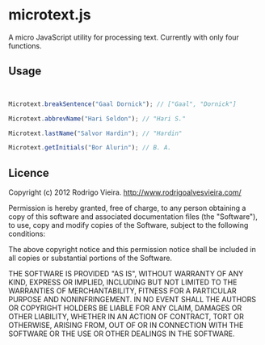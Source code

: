microtext.js
=========

A micro JavaScript utility for processing text. Currently with only four functions.

Usage
-----

```javascript


Microtext.breakSentence("Gaal Dornick"); // ["Gaal", "Dornick"]

Microtext.abbrevName("Hari Seldon"); // "Hari S."

Microtext.lastName("Salvor Hardin"); // "Hardin"

Microtext.getInitials("Bor Alurin"); // B. A.

```

Licence
-------

Copyright (c) 2012 Rodrigo Vieira. http://www.rodrigoalvesvieira.com/

Permission is hereby granted, free of charge, to any person obtaining
a copy of this software and associated documentation files (the
"Software"), to use, copy and modify copies of the Software, subject 
to the following conditions:

The above copyright notice and this permission notice shall be
included in all copies or substantial portions of the Software.

THE SOFTWARE IS PROVIDED "AS IS", WITHOUT WARRANTY OF ANY KIND,
EXPRESS OR IMPLIED, INCLUDING BUT NOT LIMITED TO THE WARRANTIES OF
MERCHANTABILITY, FITNESS FOR A PARTICULAR PURPOSE AND
NONINFRINGEMENT. IN NO EVENT SHALL THE AUTHORS OR COPYRIGHT HOLDERS BE
LIABLE FOR ANY CLAIM, DAMAGES OR OTHER LIABILITY, WHETHER IN AN ACTION
OF CONTRACT, TORT OR OTHERWISE, ARISING FROM, OUT OF OR IN CONNECTION
WITH THE SOFTWARE OR THE USE OR OTHER DEALINGS IN THE SOFTWARE.